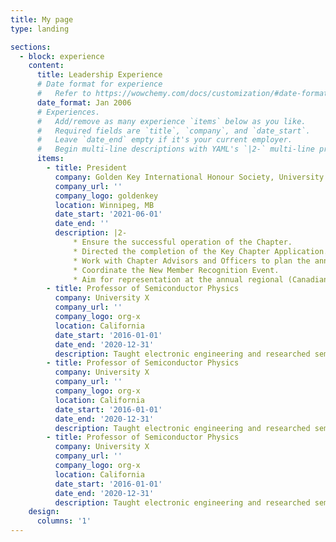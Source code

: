 ```yaml
---
title: My page
type: landing

sections:
  - block: experience
    content:
      title: Leadership Experience 
      # Date format for experience
      #   Refer to https://wowchemy.com/docs/customization/#date-format
      date_format: Jan 2006
      # Experiences.
      #   Add/remove as many experience `items` below as you like.
      #   Required fields are `title`, `company`, and `date_start`.
      #   Leave `date_end` empty if it's your current employer.
      #   Begin multi-line descriptions with YAML's `|2-` multi-line prefix.
      items:
        - title: President 
          company: Golden Key International Honour Society, University of Winnipeg Chapter 
          company_url: ''
          company_logo: goldenkey
          location: Winnipeg, MB
          date_start: '2021-06-01'
          date_end: ''
          description: |2-
              * Ensure the successful operation of the Chapter.
              * Directed the completion of the Key Chapter Application. The UWGK Chapter won this award for the 7th time in a row, making us the longest-winning Chapter in Canada. 
              * Work with Chapter Advisors and Officers to plan the annual calendar of activities.
              * Coordinate the New Member Recognition Event.
              * Aim for representation at the annual regional (Canadian) and biennial international conferences.
        - title: Professor of Semiconductor Physics
          company: University X
          company_url: ''
          company_logo: org-x
          location: California
          date_start: '2016-01-01'
          date_end: '2020-12-31'
          description: Taught electronic engineering and researched semiconductor physics.
        - title: Professor of Semiconductor Physics
          company: University X
          company_url: ''
          company_logo: org-x
          location: California
          date_start: '2016-01-01'
          date_end: '2020-12-31'
          description: Taught electronic engineering and researched semiconductor physics.
        - title: Professor of Semiconductor Physics
          company: University X
          company_url: ''
          company_logo: org-x
          location: California
          date_start: '2016-01-01'
          date_end: '2020-12-31'
          description: Taught electronic engineering and researched semiconductor physics.
    design:
      columns: '1'
---
```

